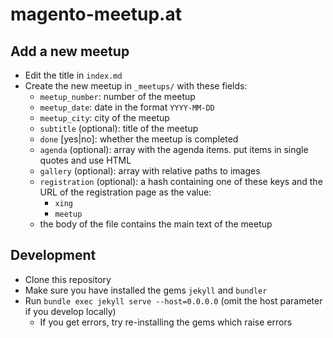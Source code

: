 # magento-meetup.at

## Add a new meetup

* Edit the title in `index.md`
* Create the new meetup in `_meetups/` with these fields:
  * `meetup_number`: number of the meetup
  * `meetup_date`: date in the format `YYYY-MM-DD`
  * `meetup_city`: city of the meetup
  * `subtitle` (optional): title of the meetup
  * `done` [yes|no]: whether the meetup is completed
  * `agenda` (optional): array with the agenda items. put items in single quotes and use HTML
  * `gallery` (optional): array with relative paths to images
  * `registration` (optional): a hash containing one of these keys and the URL of the registration page as the value:
       - `xing`
       - `meetup`
  * the body of the file contains the main text of the meetup  

## Development

* Clone this repository
* Make sure you have installed the gems `jekyll` and `bundler`
* Run `bundle exec jekyll serve --host=0.0.0.0` (omit the host parameter if you develop locally)
  * If you get errors, try re-installing the gems which raise errors
